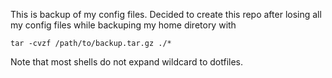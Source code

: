 This is backup of my config files.
Decided to create this repo after losing all my config 
files while backuping my home diretory with

```
tar -cvzf /path/to/backup.tar.gz ./*
```
Note that most shells do not expand wildcard to dotfiles. 
